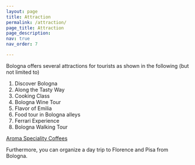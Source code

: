 ```yaml
---
layout: page
title: Attraction
permalink: /attraction/
page_title: Attraction
page_description:
nav: true
nav_order: 7

---
```


Bologna offers several attractions for tourists as shown in the following (but not limited to)

1. Discover Bologna
2. Along the Tasty Way
3. Cooking Class
4. Bologna Wine Tour
5. Flavor of Emilia
6. Food tour in Bologna alleys
7. Ferrari Experience
8. Bologna Walking Tour

[Aroma Speciality Coffees](https://www.ilpiaceredelcaffe.it/thebaristareferencebook)

Furthermore, you can organize a day trip to Florence and Pisa from Bologna.



